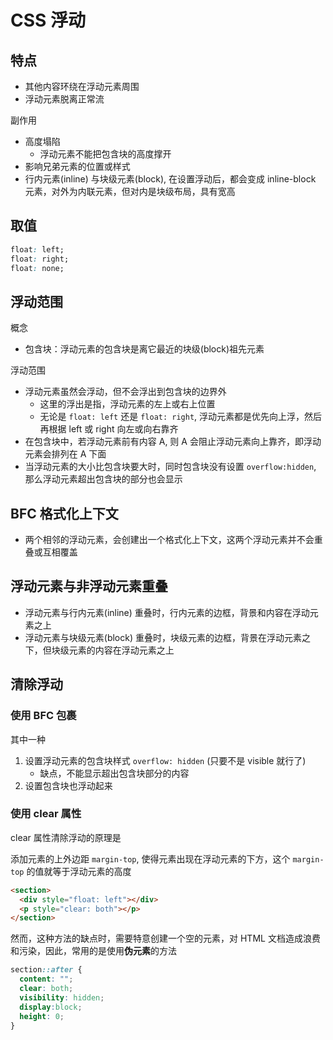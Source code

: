 # CSS 浮动

## 特点

- 其他内容环绕在浮动元素周围
- 浮动元素脱离正常流

副作用

- 高度塌陷
    - 浮动元素不能把包含块的高度撑开
- 影响兄弟元素的位置或样式
- 行内元素(inline) 与块级元素(block), 在设置浮动后，都会变成 inline-block 元素，对外为内联元素，但对内是块级布局，具有宽高

## 取值

```css
float: left;
float: right;
float: none;
```

## 浮动范围

概念

- 包含块：浮动元素的包含块是离它最近的块级(block)祖先元素

浮动范围

- 浮动元素虽然会浮动，但不会浮出到包含块的边界外
    - 这里的浮出是指，浮动元素的左上或右上位置
    - 无论是 `float: left` 还是 `float: right`, 浮动元素都是优先向上浮，然后再根据 left 或 right 向左或向右靠齐
- 在包含块中，若浮动元素前有内容 A, 则 A 会阻止浮动元素向上靠齐，即浮动元素会排列在 A 下面
- 当浮动元素的大小比包含块要大时，同时包含块没有设置 `overflow:hidden`, 那么浮动元素超出包含块的部分也会显示

## BFC 格式化上下文

- 两个相邻的浮动元素，会创建出一个格式化上下文，这两个浮动元素并不会重叠或互相覆盖
    

## 浮动元素与非浮动元素重叠

- 浮动元素与行内元素(inline) 重叠时，行内元素的边框，背景和内容在浮动元素之上
- 浮动元素与块级元素(block) 重叠时，块级元素的边框，背景在浮动元素之下，但块级元素的内容在浮动元素之上

## 清除浮动

### 使用 BFC 包裹

其中一种

1. 设置浮动元素的包含块样式 `overflow: hidden` (只要不是 visible 就行了)
    - 缺点，不能显示超出包含块部分的内容
2. 设置包含块也浮动起来

### 使用 clear 属性

clear 属性清除浮动的原理是

添加元素的上外边距 `margin-top`, 使得元素出现在浮动元素的下方，这个 `margin-top` 的值就等于浮动元素的高度

```html
<section>
  <div style="float: left"></div>
  <p style="clear: both"></p>
</section>
```

然而，这种方法的缺点时，需要特意创建一个空的元素，对 HTML 文档造成浪费和污染，因此，常用的是使用**伪元素**的方法

```css
section::after {
  content: "";
  clear: both;
  visibility: hidden;
  display:block;
  height: 0;
}
```




